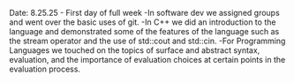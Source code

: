 Date: 8.25.25 - First day of full week
-In software dev we assigned groups and went over the basic uses of git.
-In C++ we did an introduction to the language and demonstrated some of 
the features of the language such as the stream operator and the use of 
std::cout and std::cin. 
-For Programming Languages we touched on the topics of surface and 
abstract syntax, evaluation, and the importance of evaluation choices 
at certain points in the evaluation process. 



